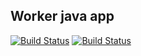 ## Worker java app

[![Build Status](http://35.223.245.52:8080/buildStatus/icon?job=instavote%2Fwoker-build)](http://35.223.245.52:8080/job/instavote/job/woker-build/)
[![Build Status](http://35.223.245.52:8080/buildStatus/icon?job=instavote%2Fworker-test$subject=UnitTest)](http://35.223.245.52:8080/job/instavote/view/worker/job/worker-test/)
